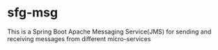 # sfg-msg
This is a Spring Boot Apache Messaging Service(JMS) for sending and receiving messages from different micro-services
